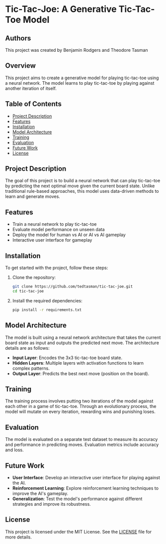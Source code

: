 # Tic-Tac-Joe: A Generative Tic-Tac-Toe Model

## Authors
This project was created by Benjamin Rodgers and Theodore Tasman

## Overview
This project aims to create a generative model for playing tic-tac-toe using a neural network. The model learns to play tic-tac-toe by playing against another iteration of itself.

## Table of Contents
- [Project Description](#project-description)
- [Features](#features)
- [Installation](#installation)
- [Model Architecture](#model-architecture)
- [Training](#training)
- [Evaluation](#evaluation)
- [Future Work](#future-work)
- [License](#license)

## Project Description
The goal of this project is to build a neural network that can play tic-tac-toe by predicting the next optimal move given the current board state. Unlike traditional rule-based approaches, this model uses data-driven methods to learn and generate moves.

## Features
- Train a neural network to play tic-tac-toe
- Evaluate model performance on unseen data
- Deploy the model for human vs AI or AI vs AI gameplay
- Interactive user interface for gameplay

## Installation
To get started with the project, follow these steps:

1. Clone the repository:
    ```bash
    git clone https://github.com/tedtasman/tic-tac-joe.git
    cd tic-tac-joe
    ```

2. Install the required dependencies:
    ```bash
    pip install -r requirements.txt
    ```

## Model Architecture
The model is built using a neural network architecture that takes the current board state as input and outputs the predicted next move. The architecture details are as follows:
- **Input Layer**: Encodes the 3x3 tic-tac-toe board state.
- **Hidden Layers**: Multiple layers with activation functions to learn complex patterns.
- **Output Layer**: Predicts the best next move (position on the board).

## Training
The training process involves putting two iterations of the model against each other in a game of tic-tac-toe. Through an evolutionary process, the model will mutate on every iteration, rewarding wins and punishing loses.

## Evaluation
The model is evaluated on a separate test dataset to measure its accuracy and performance in predicting moves. Evaluation metrics include accuracy and loss.

## Future Work
- **User Interface**: Develop an interactive user interface for playing against the AI.
- **Reinforcement Learning**: Explore reinforcement learning techniques to improve the AI's gameplay.
- **Generalization**: Test the model's performance against different strategies and improve its robustness.

## License
This project is licensed under the MIT License. See the [LICENSE](LICENSE.md) file for more details.
